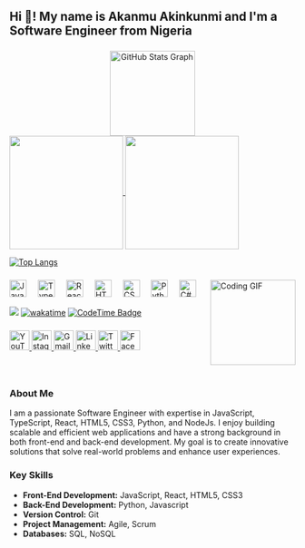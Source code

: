 <h2 align="left">Hi 👋! My name is Akanmu Akinkunmi and I'm a Software Engineer from Nigeria</h2>

###

<div align="center">
  <img src="https://github-readme-stats.vercel.app/api?username=PetrJoe&hide_title=false&hide_rank=false&show_icons=true&include_all_commits=true&count_private=true&disable_animations=false&theme=dracula&locale=en&hide_border=false" height="150" alt="GitHub Stats Graph"  />
</div>

<a href="https://github.com/petrjoe/github-readme-stats">
  <img height=200 align="center" src="https://github-readme-stats.vercel.app/api?username=petrjoe" />
</a>
<a href="https://github.com/petrjoe/convoychat">
  <img height=200 align="center" src="https://github-readme-stats.vercel.app/api/top-langs?username=petrjoe&layout=compact&langs_count=8&card_width=320" />
</a>

[![Top Langs](https://github-readme-stats.vercel.app/api/top-langs/?username=petrjoe&layout=donut)](https://github.com/petrjoe/github-readme-stats)


###

<img align="right" height="150" src="https://i.imgflip.com/65efzo.gif" alt="Coding GIF" />

###

<div align="left">
  <img src="https://cdn.jsdelivr.net/gh/devicons/devicon/icons/javascript/javascript-original.svg" height="30" alt="JavaScript Logo" />
  <img width="12" />
  <img src="https://cdn.jsdelivr.net/gh/devicons/devicon/icons/typescript/typescript-original.svg" height="30" alt="TypeScript Logo" />
  <img width="12" />
  <img src="https://cdn.jsdelivr.net/gh/devicons/devicon/icons/react/react-original.svg" height="30" alt="React Logo" />
  <img width="12" />
  <img src="https://cdn.jsdelivr.net/gh/devicons/devicon/icons/html5/html5-original.svg" height="30" alt="HTML5 Logo" />
  <img width="12" />
  <img src="https://cdn.jsdelivr.net/gh/devicons/devicon/icons/css3/css3-original.svg" height="30" alt="CSS3 Logo" />
  <img width="12" />
  <img src="https://cdn.jsdelivr.net/gh/devicons/devicon/icons/python/python-original.svg" height="30" alt="Python Logo" />
  <img width="12" />
  <img src="https://cdn.jsdelivr.net/gh/devicons/devicon/icons/csharp/csharp-original.svg" height="30" alt="C# Logo" />
</div>

![](https://komarev.com/ghpvc/?username=petrjoe&style=flat-square)
[![wakatime](https://wakatime.com/badge/user/018d2726-8554-4c7c-929d-a428b53da15f.svg)](https://wakatime.com/@018d2726-8554-4c7c-929d-a428b53da15f)
[![CodeTime Badge](https://img.shields.io/endpoint?style=social&color=222&url=https%3A%2F%2Fapi.codetime.dev%2Fshield%3Fid%3D27213%26project%3D%26in=0)](https://codetime.dev)
###

<div align="left">
  <a href="https://www.youtube.com/@petrjoe" target="_blank">
    <img src="https://img.shields.io/static/v1?message=YouTube&logo=youtube&label=&color=FF0000&logoColor=white&labelColor=&style=for-the-badge" height="35" alt="YouTube Logo" />
  </a>
  <a href="https://www.instagram.com/_petrjoe_" target="_blank">
    <img src="https://img.shields.io/static/v1?message=Instagram&logo=instagram&label=&color=E4405F&logoColor=white&labelColor=&style=for-the-badge" height="35" alt="Instagram Logo" />
  </a>
  <a href="mailto:akinjossy1298@gmail.com" target="_blank">
    <img src="https://img.shields.io/static/v1?message=Gmail&logo=gmail&label=&color=D14836&logoColor=white&labelColor=&style=for-the-badge" height="35" alt="Gmail Logo" />
  </a>
  <a href="https://www.linkedin.com/in/akanmu-akinkunmi-joseph" target="_blank">
    <img src="https://img.shields.io/static/v1?message=LinkedIn&logo=linkedin&label=&color=0077B5&logoColor=white&labelColor=&style=for-the-badge" height="35" alt="LinkedIn Logo" />
  </a>
  <a href="https://twitter.com/_PetrJoe_" target="_blank">
    <img src="https://img.shields.io/static/v1?message=Twitter&logo=twitter&label=&color=1DA1F2&logoColor=white&labelColor=&style=for-the-badge" height="35" alt="Twitter Logo" />
  </a>
  <a href="https://www.facebook.com/coin09o" target="_blank">
    <img src="https://img.shields.io/static/v1?message=Facebook&logo=facebook&label=&color=1877F2&logoColor=white&labelColor=&style=for-the-badge" height="35" alt="Facebook Logo" />
  </a>
<!--   <a href="https://www.reddit.com/user/your-profile" target="_blank">
    <img src="https://img.shields.io/static/v1?message=Reddit&logo=reddit&label=&color=FF4500&logoColor=white&labelColor=&style=for-the-badge" height="35" alt="Reddit Logo" />
  </a>
  <a href="https://www.pinterest.com/your-profile" target="_blank">
    <img src="https://img.shields.io/static/v1?message=Pinterest&logo=pinterest&label=&color=E60023&logoColor=white&labelColor=&style=for-the-badge" height="35" alt="Pinterest Logo" />
  </a> -->
</div>

###

<br clear="both">

### About Me

I am a passionate Software Engineer with expertise in JavaScript, TypeScript, React, HTML5, CSS3, Python, and NodeJs. I enjoy building scalable and efficient web applications and have a strong background in both front-end and back-end development. My goal is to create innovative solutions that solve real-world problems and enhance user experiences.

### Key Skills

- **Front-End Development:** JavaScript, React, HTML5, CSS3
- **Back-End Development:** Python, Javascript
- **Version Control:** Git
- **Project Management:** Agile, Scrum
- **Databases:** SQL, NoSQL
